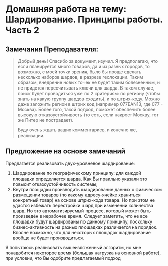 # Домашняя работа на тему: Шардирование. Принципы работы. Часть 2
## Замечания Преподавателя:
>Добрый день! Спасибо за документ, изучил. Я предполагаю, что если планируется много товаров, да и из разных городов, то возможно, с моей точки
>зрения, было бы проще сделать несколько наборов шардов, в разрезе геолокации. Таким образом, внедрение новых точек не будет таким болезненным, и не
>придется пересчитывать ключи для шарда. В таком случае, поиск будет проводиться уже по 2 критериям: по региону (чтобы знать на какую группу шардов
>сходить), и по штрих-коду. Можно даже заложить регион в штрих код (например 077EAN13, где 077 - Москва). Более того, такой подход, поможет
>обеспечить более высокую отказоустойчивость (то есть, если накроет Москву, тот же Питер не пострадает).
>
>    Буду очень ждать ваших комментариев, и конечно же, реализации.
>

## Предложение на основе замечаний
Предлагается реализовать двух-уровневое шардирование:
1. Шардирование по географическому принципу: для каждой площадки определяется шарда. Как Вы праильно указали это повысит отказоустойчивость системы;
2. Внутри площадки производить шардирование данных о физическом размещении товаров (по какому адресу-ячейке храниться конкретный товар) на основе штрих-кода товара. Но при этом не удастся избежать перестройки шард при изменении количества шард. Но это автоматизируемый процесс, который может быть произведён в нерабочее время. Следует заметить, что не все площадки будут шардированы по данному принципу, поскольку бизнес-активность на разных площадках различается на порядок. Вполне возможно, что для некоторых площадок шардирование вообще не будет производиться.

Я попытаюсь реализовать вышеизложенный алгоритм, но мне понадобится некоторое время (большая нагрузка на основной работе), при условии, что
Вы одобрите предлагаемый подход
